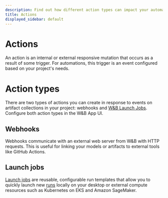 ```yaml
---
description: Find out how different action types can impact your automations.
title: Actions
displayed_sidebar: default
---
```


# Actions
An action is an internal or external responsive mutation that occurs as a result of some trigger. For automations, this trigger is an event configured based on your project's needs. 


# Action types
There are two types of actions you can create in response to events on artifact collections in your project: webhooks and [W&B Launch Jobs](../launch/intro.md). Configure both action types in the W&B App UI.

## Webhooks
Webhooks communicate with an external web server from W&B with HTTP requests. This is useful for linking your models or artifacts to external tools like GitHub Actions.

## Launch jobs
[Launch jobs](../launch/create-launch-job.md) are reusable, configurable run templates that allow you to quickly launch new [runs](../runs/intro.md) locally on your desktop or external compute resources such as Kubernetes on EKS and Amazon SageMaker. 